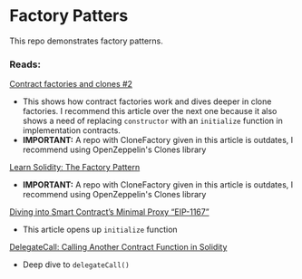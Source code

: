 # Factory Patters

This repo demonstrates factory patterns.

### Reads:
[Contract factories and clones  #2](https://soliditydeveloper.com/clonefactory)
- This shows how contract factories work and dives deeper in clone factories. I recommend this article over the next one because it also shows a need of replacing `constructor` with an `initialize` function in implementation contracts.
- __IMPORTANT:__ A repo with CloneFactory given in this article is outdates, I recommend using OpenZeppelin's Clones library

[Learn Solidity: The Factory Pattern](https://betterprogramming.pub/learn-solidity-the-factory-pattern-75d11c3e7d29)
- __IMPORTANT:__ A repo with CloneFactory given in this article is outdates, I recommend using OpenZeppelin's Clones library

[Diving into Smart Contract’s Minimal Proxy “EIP-1167”](https://medium.com/coinmonks/diving-into-smart-contracts-minimal-proxy-eip-1167-3c4e7f1a41b8)
- This article opens up `initialize` function 

[DelegateCall: Calling Another Contract Function in Solidity](https://medium.com/coinmonks/delegatecall-calling-another-contract-function-in-solidity-b579f804178c)
- Deep dive to `delegateCall()`